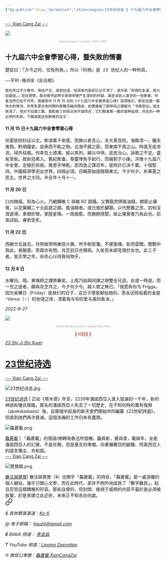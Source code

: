 ```yaml
---
{"dg-publish":true,"permalink":"/Xiancangzai/23世纪诗选 ‖ 十九屆六中全會學習心得，暨失敗的情書/","tags":["李去兹","23世纪诗选"],"created":"2025-01-10T11:03:56.076+08:00"}
---
```



<div class="splitline"><a href="https://www.xiancangzai.com/">--- Xian Cang Zai ---</a></div>

![](https://www.apollo-magazine.com/wp-content/uploads/2020/01/730_EX076_Kew.jpg?resize=730%2C1080?w=730)

<p style="text-align:center;color:#999ea2;font-size:0.6em;">Vishnupersaud | Traveller's Palm | 1807</p>

## 十九屆六中全會學習心得，暨失敗的情書

<samp>楚狂曰：「方今之时，仅免刑焉。」所以「桁杨」是 23 世纪人的一种刑具。</samp>

<samp>——亨利·梅诗金《反白痴》</samp>

<small>我也写过不少情书，用佉卢文，或老挝语，但具体内容却已记不清了，或许是「弃捐勿复道，努力加餐饭。」现在想想，我对情书这种文体很早便产生深刻的怀疑，直至读到人类世的一些断章，作者当然已经不可考，我被其中 11 月 15 日的《十九屆六中全會學習心得》深深吸引，断定这是一篇伟大的情书，并带有更古老时期的典雅风格的残余。如果像奥丁那样将之理解为「书房劄记」就太肤浅了，但对于后面三篇，我和奥丁的观点则不谋而合：它们都是第一篇的某种延续，并走向一种必然的失败。下面就是这些断章的全文：</small>

#### 11 月 15 日十九屆六中全會學習心得

伏蒙慈校科征以文。斯須萬千來感。而無以表吾心。夫大黨百稔。海縣清一。獨夫夷戮。黔順國安。豈泰西不軌之物。北海不歸之節。而東南不周之山。時逢天疫滂流。域外枯槁。何幸吾土德澤。經以馬列。緯以中特。庇民治心。詠歌之不足。盛矣至矣。故新冠弗入。舊紀斯垂。黎藿倖免乎起行。而緝熙于小康。洪惟十九屆六中全會。定極於拱辰。推恩乎坤乾。詎肉食之謀百年。寔邦計已決千載。十個堅持。中國經濟學迥出世界。四個必須。日韓原始語根萌東北。今夕何夕。祈華夏之民主。世界之大同。辛丑年十月十一。

#### 11 月 20 日

口内微瘍。知為心火。乃網購維 C 與維 B2 調攝。又贅龍虎牌風油精。關節止痛膏。以足藥鋪二十元起遞之額。風油精者。或日施於顳顬。以代懸錐之苦。初旬浽溦道滑。車傾於彎。掌脛星傷。一周痂愈。而腕餘隱楚。故止痛膏者乃為此也。前夜試貼。膚若受炙。

#### 11 月 22 日

西曆廿五誕旦。月照候零時微信介壽。所手制賀箋。不便亟傳。影而雲贈。闈戰中爲此。甚酸感。奇霖亦有問。肖芝前日亦預祝。久矣吾未謬見懷於友也。此三子者。皆志學之年。尚赤心以待我俗物乎。

#### 12 月 8 日

水曜日。晴。東嶺師之課將畢矣。上周乃始與同課之胡雙全兄遊。此或一時遊。而一世之遊者。願與肖芝共之。今夕何夕兮。越人歌之無已。「我愿称你为 Frigga，因为金曜日（Friday）是我们的日子，这日子便是献给她的。愿永远照临着的金星 -Venus（♀）的妆镜之岸，漂着我与你的爱与美的鱼沫。」

<cite>2022-8-27</cite>

<div class="spacer"></div>

![](https://pic.yupoo.com/fotomag/3b1c099e/2dbe9ca7.jpg)

<p style="text-align:center;color:#999ea2;font-size:0.6em;">Shaikh Mohammad Amir | English Gig | 1840</p>

<div class="spacer"></div>

<p style="text-align:center;color:#B54434;font-size:0.8em;">▮ 相𨳹󾗖􁴆 ▮</p>

<div class="header-container">
    <div class="triangle"></div>
    <div class="collect-media" style="background-image: url('https://www.xiancangzai.com/img/user/%E9%99%84%E4%BB%B6/%E9%99%84%E4%BB%B62024/23%E4%B8%96%E7%BA%AA%E8%AF%97%E9%80%89.jpg');">
        <a href="https://www.xiancangzai.com/Xiancangzai/23%E4%B8%96%E7%BA%AA%E8%AF%97%E9%80%89/" class="ncard-link"></a>
        <div class="collect-text">
            <a href="https://www.xiancangzai.com/Xiancangzai/23%E4%B8%96%E7%BA%AA%E8%AF%97%E9%80%89/">
                <cite>23 Shi Ji Shi Xuan</cite>
                <h1>23世纪诗选</h1>
            </a>
        </div>
    </div>
</div>

<div class="splitline"><a href="https://www.xiancangzai.com/">--- Xian Cang Zai ---</a></div>

![23世纪诗选.jpg](/img/user/%E9%99%84%E4%BB%B6/%E9%99%84%E4%BB%B62024/23%E4%B8%96%E7%BA%AA%E8%AF%97%E9%80%89.jpg)

<div class="note"><ins>23世纪诗选</ins> | 正如《塔木德》所言，2239年潘諾西亞人進入毀滅的一千年，新的神話和儀式降臨，匿名的潘諾西亞人失去了一切歷史，在不知何時的萬有復興（apokatastasis）後，自廢墟中起身的新天使們開始共同編纂《23世紀詩選》，但直到祂們再次衰滅，這個浩瀚的工作仍未有盡頭。</div>

![鱻蒼載.png](/img/user/%E9%99%84%E4%BB%B6/%E9%99%84%E4%BB%B62024/%E9%B1%BB%E8%92%BC%E8%BC%89.png)

<div class="note"><ins>鱻蒼載</ins> | 「鱻蒼載」的隱語/鴘轉為魯迅所發機，鱻與新，蒼與青，載與年，全是潘諾西亞人的幻覺，不是任務，而是悬亙的準備，向著彌賽亞的腳踵、阿美西亞人的語言僭主、共和囻。</div>

<div class="splitline"><a href="https://www.xiancangzai.com/">--- Xian Cang Zai ---</a></div>

![贊賞碼.png](/img/user/%E9%99%84%E4%BB%B6/%E9%99%84%E4%BB%B62024/%E8%B4%8A%E8%B3%9E%E7%A2%BC.png)

<div class="note"><ins>眷注與贊賞</ins>| 眷注與贊賞（¥）也關乎「鱻蒼載」的持存，「鱻蒼載」是一處游離的個人網站，幾乎只關心文學，而在此時代，卻并不例外地成爲了「數字難民」，姑且忍受這樣驕稚的形容。那些自便的、但封閉、敞視于威柄的内容平臺於是必須被放棄，於是來建立此迂折，未來正不知去向何處。</div>


<div class="transclusion internal-embed is-loaded"><a class="markdown-embed-link" href="/xiancangzai/link-tree/" aria-label="Open link"><svg xmlns="http://www.w3.org/2000/svg" width="24" height="24" viewBox="0 0 24 24" fill="none" stroke="currentColor" stroke-width="2" stroke-linecap="round" stroke-linejoin="round" class="svg-icon lucide-link"><path d="M10 13a5 5 0 0 0 7.54.54l3-3a5 5 0 0 0-7.07-7.07l-1.72 1.71"></path><path d="M14 11a5 5 0 0 0-7.54-.54l-3 3a5 5 0 0 0 7.07 7.07l1.71-1.71"></path></svg></a><div class="markdown-embed">





<cite>$ 其他贊賞渠道：[Ko-fi](https://ko-fi.com/xiancangzai)</cite>

<cite>@ 电子邮箱： liquziii@gmail.com </cite>

<cite>฿ Bilibili 频道： [李去兹](https://space.bilibili.com/1676863200)</cite>

<cite>₸ YouTube 频道：[Linomo Danvatan](http://www.youtube.com/@LinomoDanvatan) </cite>

<cite>⁜ 微信公衆號：[鱻蒼載 XianCangZai](https://mp.weixin.qq.com/s/yneTMt9zIapGXF9yfuvOkg)</cite>


</div></div>

